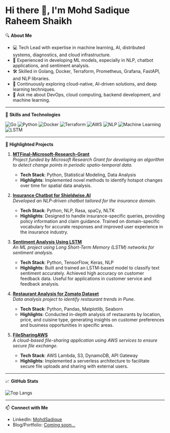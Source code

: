 # Hi there 👋, I'm Mohd Sadique Raheem Shaikh

🔍 **About Me**
- 💻 Tech Lead with expertise in machine learning, AI, distributed systems, diagnostics, and cloud infrastructure.
- 🤖 Experienced in developing ML models, especially in NLP, chatbot applications, and sentiment analysis.
- 🛠 Skilled in Golang, Docker, Terraform, Prometheus, Grafana, FastAPI, and NLP libraries.
- 🌱 Continuously exploring cloud-native, AI-driven solutions, and deep learning techniques.
- 💬 Ask me about DevOps, cloud computing, backend development, and machine learning.

---

🚀 **Skills and Technologies**

![Go](https://img.shields.io/badge/Go-00ADD8?style=flat&logo=go&logoColor=white)
![Python](https://img.shields.io/badge/Python-FFD43B?style=flat&logo=python&logoColor=blue)
![Docker](https://img.shields.io/badge/Docker-2496ED?style=flat&logo=docker&logoColor=white)
![Terraform](https://img.shields.io/badge/Terraform-7B42BC?style=flat&logo=terraform&logoColor=white)
![AWS](https://img.shields.io/badge/AWS-FF9900?style=flat&logo=amazon-aws&logoColor=white)
![NLP](https://img.shields.io/badge/NLP-Natural_Language_Processing-blue)
![Machine Learning](https://img.shields.io/badge/Machine_Learning-ML-orange)
![LSTM](https://img.shields.io/badge/LSTM-Long_Short_Term_Memory-green)

---

🌟 **Highlighted Projects**

1. **[MTFinal-Microsoft-Research-Grant](https://github.com/MohdSadique/MTFinal-Microsoft-Research-Grant)**  
   *Project funded by Microsoft Research Grant for developing an algorithm to detect change points in periodic spatio-temporal data.*
   - **Tech Stack**: Python, Statistical Modeling, Data Analysis
   - **Highlights**: Implemented novel methods to identify hotspot changes over time for spatial data analysis.

2. **[Insurance Chatbot for Shieldwise.AI](https://github.com/MohdSadique/InsuranceChatbot)**  
   *Developed an NLP-driven chatbot tailored for the insurance domain.*
   - **Tech Stack**: Python, NLP, Rasa, spaCy, NLTK
   - **Highlights**: Designed to handle insurance-specific queries, providing policy information and claim guidance. Trained on domain-specific vocabulary for accurate responses and improved user experience in the insurance industry.

3. **[Sentiment Analysis Using LSTM](https://github.com/MohdSadique/Sentiment-Analysis-LSTM)**  
   *An ML project using Long Short-Term Memory (LSTM) networks for sentiment analysis.*
   - **Tech Stack**: Python, TensorFlow, Keras, NLP
   - **Highlights**: Built and trained an LSTM-based model to classify text sentiment accurately. Achieved high accuracy on customer feedback data. Useful for applications in customer service and feedback analysis.

4. **[Restaurant Analysis for Zomato Dataset](https://github.com/MohdSadique/Zomato-Restaurant-Analysis)**  
   *Data analysis project to identify restaurant trends in Pune.*
   - **Tech Stack**: Python, Pandas, Matplotlib, Seaborn
   - **Highlights**: Conducted in-depth analysis of restaurants by location, price, and cuisine type, generating insights on customer preferences and business opportunities in specific areas.

5. **[FileSharingAWS](https://github.com/MohdSadique/FileSharingAWS)**  
   *A cloud-based file-sharing application using AWS services to ensure secure file exchange.*
   - **Tech Stack**: AWS Lambda, S3, DynamoDB, API Gateway
   - **Highlights**: Implemented a serverless architecture to facilitate secure file uploads and sharing with external users.

---

📈 **GitHub Stats**

![Top Langs](https://github-readme-stats.vercel.app/api/top-langs/?username=MohdSadique&layout=compact&theme=radical)

---

📫 **Connect with Me**
- LinkedIn: [MohdSadique](https://www.linkedin.com/in/mohd-sadique-shaikh/)
- Blog/Portfolio: [Coming soon...](https://yourwebsite.com)
